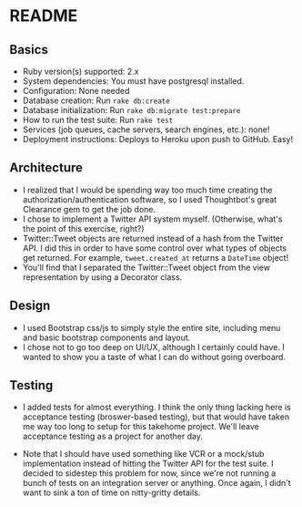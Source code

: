 # README

## Basics
* Ruby version(s) supported: 2.x 
* System dependencies: You must have postgresql installed.
* Configuration: None needed
* Database creation: Run `rake db:create`
* Database initialization: Run `rake db:migrate test:prepare`
* How to run the test suite: Run `rake test`
* Services (job queues, cache servers, search engines, etc.): none!
* Deployment instructions: Deploys to Heroku upon push to GitHub. Easy!

## Architecture

* I realized that I would be spending way too much time creating the authorization/authentication software, so I used Thoughtbot's great Clearance gem to get the job done.
* I chose to implement a Twitter API system myself. (Otherwise, what's the point of this exercise, right?)
* Twitter::Tweet objects are returned instead of a hash from the Twitter API. I did this in order to have some control over what types of objects get returned. For example, `tweet.created_at` returns a `DateTime` object!
* You'll find that I separated the Twitter::Tweet object from the view representation by using a Decorator class.

## Design

* I used Bootstrap css/js to simply style the entire site, including menu and basic bootstrap components and layout.
* I chose not to go too deep on UI/UX, although I certainly could have. I wanted to show you a taste of what I can do without going overboard.

## Testing

* I added tests for almost everything. I think the only thing lacking here is acceptance testing (broswer-based testing), but that would have taken me way too long to setup for this takehome project. We'll leave acceptance testing as a project for another day.

* Note that I should have used something like VCR or a mock/stub implementation instead of hitting the Twitter API for the test suite. I decided to sidestep this problem for now, since we're not running a bunch of tests on an integration server or anything. Once again, I didn't want to sink a ton of time on nitty-gritty details.